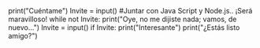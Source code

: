 <python>
print("Cuéntame")
Invite = input()
#Juntar con Java Script y Node.js.. ¡Será maravilloso!
while not Invite:
   print("Oye, no me dijiste nada; vamos, de nuevo...")
   Invite = input()
if Invite:
    print("Interesante")
    print("¿Estás listo amigo?")  
</python>
<script>
Al parecer, no esta permitido usar "text.content" en <button>.
<pre>
<!DOCTYPE html>
<html lang="en">
   <head>
      <meta charset="utf-8" />
      <link rel="stylesheet" href="alternative.css">
      <title>
         Nick Code 
      </title>
      <style>
         @import url('https://fonts.googleapis.com/css2?family=Quicksand:wght@500&display=swap');
         @import url('https://fonts.googleapis.com/css2?family=Manjari&display=swap');
         @import url('https://fonts.googleapis.com/css2?family=Happy+Monkey&display=swap');
         h1 {font-family: 'Happy Monkey', sans-serif; font-size: 60px; color: rgb(255, 255, 255);}
         h2 {font-family: 'QuickSand', sans-serif; font-size: 34px; color: rgb(69, 142, 202);}
         p, .Ad {color:rgb(255, 255, 255); font-family: "QuickSand"; font-size: 18px;}
         .Docker{font-family: "Quicksand"; color: rgb(255, 255, 255); font-size: 30px; text-decoration: none;}
         .First{background-image:url("https://raw.githubusercontent.com/nicksave-code/first_project-_revolution-sunrise/first_project-_revolution-sunrise/Fotos/Nick.jpeg"); width: 200px; height: 60px; color: white; font-family: "Happy Monkey"; font-size: 45px; border-radius: 12px; border: 2px solid rgb(8, 189, 150);}        
         .One_Title{font-size: 28px}
         .title {font-size: 24px;}
      </style>
   </head>
   <body>
      <h1>
      </h1>
      <h2 id="NiCo">     
      </h2>
      <p>
         <strong><span class="One_Title">Temperamento flemático</span></strong><br>
         <br>Basado en un tipo de sistema nervioso lento y equilibrado que se caracteriza por tener una baja sensibilidad pero una alta actividad y concentración de la atención; es característico de su sistema nervioso una baja reactividad a los estímulos del medio, y una lenta correlación de la actividad a la reactividad, es introvertido y posee baja flexibilidad a los cambios de ambiente.<br>
         Es tranquilo, nunca pierde la compostura y casi nunca se enfada. Por su equilibrio, es el más agradable de todos los temperamentos. Trata de no involucrarse demasiado en las actividades de los demás. Por lo general suele ser una persona apática, además de tener una buena elocuencia. No busca ser un líder, sin embargo puede llegar a ser uno muy capaz.<br>
         <br><strong><span class = "title">Características del temperamento flemático:</span></strong>
         <ul class="Ad">
         <li>Es un individuo calmado, tranquilo, que nunca se descompone y que tiene un punto de ebullición tan elevado que casi nunca se enfada.</li>
         <li>Son personas serias, impasibles y altamente racionales.</li>
         <li>Son calculadores y analíticos.</li>
         <li>Generalmente, es el temperamento de personas muy capaces y equilibradas.</li>
         <li>Es el tipo de persona más fácil de tratar y es por esa naturaleza el más agradable de los temperamentos.</li>
         <li>El flemático es frío y se toma su tiempo para la toma de decisiones.</li>
         <li>Prefiere vivir una existencia feliz, placentera y sin estridencias hasta el punto que llega a involucrarse en la vida lo menos que puede.</li>
         </ul>
      </p>
      <button class="First" onclick="My_Git()">Doc</button><script src="Up_code.js"></script>
      <a class="Docker" id="Li" target="_blank" href="https://github.com/nicksave-code" rel="noreferrer noopener"></a>
   </body>
</html>
</pre>